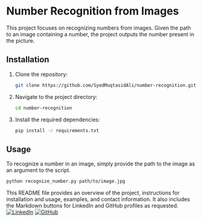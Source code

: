 # Number Recognition from Images

This project focuses on recognizing numbers from images. Given the path to an image containing a number, the project outputs the number present in the picture.



## Installation

1. Clone the repository:
    ```sh
    git clone https://github.com/SyedMuqtasidAli/number-recognition.git
    ```
2. Navigate to the project directory:
    ```sh
    cd number-recognition
    ```
3. Install the required dependencies:
    ```sh
    pip install -r requirements.txt
    ```

## Usage

To recognize a number in an image, simply provide the path to the image as an argument to the script.

```sh
python recognize_number.py path/to/image.jpg
```

This README file provides an overview of the project, instructions for installation and usage, examples, and contact information. It also includes the Markdown buttons for LinkedIn and GitHub profiles as requested.
[![LinkedIn](https://img.shields.io/badge/LinkedIn-Profile-blue)](https://www.linkedin.com/in/syed-muqtasid-ali-91a0a623a/)
[![GitHub](https://img.shields.io/badge/GitHub-Profile-lightgrey)](https://github.com/SyedMuqtasidAli)


